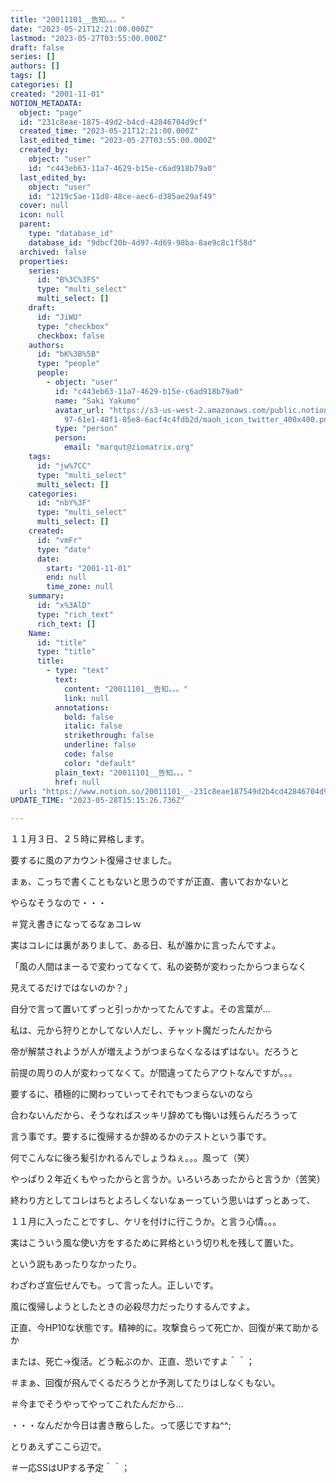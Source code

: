 ```yaml
---
title: "20011101__告知。。。"
date: "2023-05-21T12:21:00.000Z"
lastmod: "2023-05-27T03:55:00.000Z"
draft: false
series: []
authors: []
tags: []
categories: []
created: "2001-11-01"
NOTION_METADATA:
  object: "page"
  id: "231c8eae-1875-49d2-b4cd-42846704d9cf"
  created_time: "2023-05-21T12:21:00.000Z"
  last_edited_time: "2023-05-27T03:55:00.000Z"
  created_by:
    object: "user"
    id: "c443eb63-11a7-4629-b15e-c6ad918b79a0"
  last_edited_by:
    object: "user"
    id: "1219c5ae-11d8-48ce-aec6-d385ae29af49"
  cover: null
  icon: null
  parent:
    type: "database_id"
    database_id: "9dbcf20b-4d97-4d69-98ba-8ae9c8c1f58d"
  archived: false
  properties:
    series:
      id: "B%3C%3FS"
      type: "multi_select"
      multi_select: []
    draft:
      id: "JiWU"
      type: "checkbox"
      checkbox: false
    authors:
      id: "bK%3B%5B"
      type: "people"
      people:
        - object: "user"
          id: "c443eb63-11a7-4629-b15e-c6ad918b79a0"
          name: "Saki Yakumo"
          avatar_url: "https://s3-us-west-2.amazonaws.com/public.notion-static.com/3ad1c4\
            97-61e1-48f1-85e8-6acf4c4fdb2d/maoh_icon_twitter_400x400.png"
          type: "person"
          person:
            email: "marqut@ziomatrix.org"
    tags:
      id: "jw%7CC"
      type: "multi_select"
      multi_select: []
    categories:
      id: "nbY%3F"
      type: "multi_select"
      multi_select: []
    created:
      id: "vmFr"
      type: "date"
      date:
        start: "2001-11-01"
        end: null
        time_zone: null
    summary:
      id: "x%3AlD"
      type: "rich_text"
      rich_text: []
    Name:
      id: "title"
      type: "title"
      title:
        - type: "text"
          text:
            content: "20011101__告知。。。"
            link: null
          annotations:
            bold: false
            italic: false
            strikethrough: false
            underline: false
            code: false
            color: "default"
          plain_text: "20011101__告知。。。"
          href: null
  url: "https://www.notion.so/20011101__-231c8eae187549d2b4cd42846704d9cf"
UPDATE_TIME: "2023-05-28T15:15:26.736Z"

---
```

<link rel="stylesheet" href="https://cdn.jsdelivr.net/npm/katex@0.16.2/dist/katex.min.css" integrity="sha384-bYdxxUwYipFNohQlHt0bjN/LCpueqWz13HufFEV1SUatKs1cm4L6fFgCi1jT643X" crossorigin="anonymous">


１１月３日、２５時に昇格します。


要するに風のアカウント復帰させました。


まぁ、こっちで書くこともないと思うのですが正直、書いておかないと


やらなそうなので・・・


＃覚え書きになってるなぁコレｗ


実はコレには裏がありまして、ある日、私が誰かに言ったんですよ。


「風の人間はまーるで変わってなくて、私の姿勢が変わったからつまらなく


見えてるだけではないのか？」


自分で言って置いてずっと引っかかってたんですよ。その言葉が…


私は、元から狩りとかしてない人だし、チャット魔だったんだから


帝が解禁されようが人が増えようがつまらなくなるはずはない。だろうと


前提の周りの人が変わってなくて。が間違ってたらアウトなんですが。。。


要するに、積極的に関わっていってそれでもつまらないのなら


合わないんだから、そうなればスッキリ辞めても悔いは残らんだろうって


言う事です。要するに復帰するか辞めるかのテストという事です。


何でこんなに後ろ髪引かれるんでしょうねぇ。。。風って（笑）


やっぱり２年近くもやったからと言うか。いろいろあったからと言うか（苦笑）


終わり方としてコレはちとよろしくないなぁーっていう思いはずっとあって、


１１月に入ったことですし、ケリを付けに行こうか。と言う心情。。。


実はこういう風な使い方をするために昇格という切り札を残して置いた。


という説もあったりなかったり。


わざわざ宣伝せんでも。って言った人。正しいです。


風に復帰しようとしたときの必殺尽力だったりするんですよ。


正直、今HP10な状態です。精神的に。攻撃食らって死亡か、回復が来て助かるか


または、死亡→復活。どう転ぶのか、正直、恐いですよ＾＾；


＃まぁ、回復が飛んでくるだろうとか予測してたりはしなくもない。


＃今までそうやってやってこれたんだから…


・・・なんだか今日は書き散らした。って感じですね^^;


とりあえずここら辺で。


＃一応SSはUPする予定＾＾；

